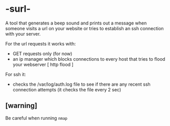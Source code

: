 # -surl-
A tool that generates a beep sound and prints out a message when someone visits a url on your website or tries to establish an ssh connection with your server.

For the url requests it works with:
  * GET requests only (for now)
  * an ip manager which blocks connections to every host that tries to flood your webserver [ http flood ]

For ssh it:
  * checks the /var/log/auth.log file to see if there are any recent ssh connection attempts (it checks the file every 2 sec)

## [warning]
Be careful when running ``` nmap ```  
